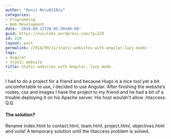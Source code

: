 ```yaml
---
author: "Denis Nu\u021Biu"
categories:
- Programming
- Web Development
date: '2018-09-11T20:05:30+00:00'
guid: https://nuculabs.wordpress.com/?p=220
id: 220
layout: post
permalink: /2018/09/11/static-websites-with-angular-lazy-mode/
tags:
- Angular
- static website
title: Static websites with Angular, lazy mode.
---
```

I had to do a project for a friend and because Hugo is a nice tool yet a bit uncomfortable to use, I decided to use Angular. After finishing the website’s routes, css and images I have the project to my friend and he had a bit of a trouble deploying it on his Apache server. His host wouldn’t allow .htaccess. Q.Q


#### The solution?


Rename index.html to contact.html, team.html, project.html, objectives.html and voila! A temporary solution until the htaccess problem is solved.